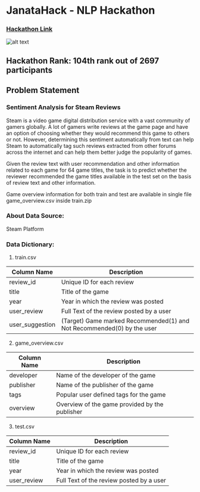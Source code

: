 # JanataHack - NLP Hackathon
### [Hackathon Link](https://datahack.analyticsvidhya.com/contest/janatahack-nlp-hackathon/#About)
![alt text](https://github.com/chandrakant-sonawane/Hackathons/blob/master/JanataHack%20-%20E-Commerce%20Analytics%20ML%20Hackathon/image.png)

## Hackathon Rank: 104th rank out of 2697 participants

## Problem Statement
### Sentiment Analysis for Steam Reviews
Steam is a video game digital distribution service with a vast community of gamers globally. A lot of gamers write reviews at the game page and have an option of choosing whether they would recommend this game to others or not. However, determining this sentiment automatically from text can help Steam to automatically tag such reviews extracted from other forums across the internet and can help them better judge the popularity of games.

Given the review text with user recommendation and other information related to each game for 64 game titles, the task is to predict whether the reviewer recommended the game titles available in the test set on the basis of review text and other information.

Game overview information for both train and test are available in single file game_overview.csv inside train.zip

### About Data Source:
Steam Platform

### Data Dictionary:

1. train.csv

| Column Name | Description |
| --------------- | --------------- |
| review_id | Unique ID for each review |
| title | Title of the game |
| year | Year in which the review was posted |
| user_review | Full Text of the review posted by a user |
| user_suggestion | (Target) Game marked Recommended(1) and Not Recommended(0) by the user |


2. game_overview.csv

| Column Name | Description |
| --------------- | --------------- |
| developer | Name of the developer of the game |
| publisher | Name of the publisher of the game |
| tags | Popular user defined tags for the game |
| overview | Overview of the game provided by the publisher |


3. test.csv

| Column Name | Description |
| --------------- | --------------- |
| review_id | Unique ID for each review |
| title | Title of the game |
| year | Year in which the review was posted |
| user_review | Full Text of the review posted by a user |

